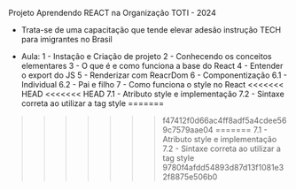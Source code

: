 Projeto Aprendendo REACT na Organização TOTI - 2024

* Trata-se de uma capacitação que tende elevar adesão  instrução TECH para imigrantes no Brasil

- Aula: 
1 - Instação e Criação de projeto
2 - Conhecendo os conceitos elementares
3 - O que é e como funciona a base do React
4 - Entender o export do JS
5 - Renderizar com ReacrDom
6 - Componentização 
    6.1 - Individual 
    6.2 - Pai e filho
7 - Como funciona o style no React
<<<<<<< HEAD
<<<<<<< HEAD
    7.1 - Atributo style e implementação
    7.2 - Sintaxe correta ao utilizar a tag style
=======
>>>>>>> f47412f0d66ac4ff8adf5a4cdee569c7579aae04
=======
    7.1 - Atributo style e implementação
    7.2 - Sintaxe correta ao utilizar a tag style
>>>>>>> 9780f4afdd54893d87d13f1081e32f8875e506b0

